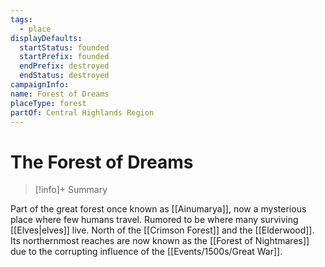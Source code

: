 ```yaml
---
tags:
  - place
displayDefaults:
  startStatus: founded
  startPrefix: founded
  endPrefix: destroyed
  endStatus: destroyed
campaignInfo: 
name: Forest of Dreams
placeType: forest
partOf: Central Highlands Region
---
```

# The Forest of Dreams
>[!info]+ Summary


Part of the great forest once known as [[Ainumarya]], now a mysterious place where few humans travel. Rumored to be where many surviving [[Elves|elves]] live. North of the [[Crimson Forest]] and the [[Elderwood]]. Its northernmost reaches are now known as the [[Forest of Nightmares]] due to the corrupting influence of the [[Events/1500s/Great War]]. 



